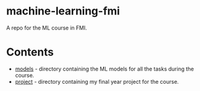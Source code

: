 # machine-learning-fmi
A repo for the ML course in FMI.

# Contents

* [models](./models) - directory containing the ML models for all the tasks during the course.
* [project](./final-project) - directory containing my final year project for the course. 
